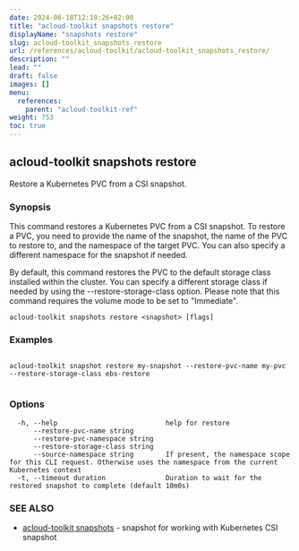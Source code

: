 ```yaml
---
date: 2024-06-18T12:19:26+02:00
title: "acloud-toolkit snapshots restore"
displayName: "snapshots restore"
slug: acloud-toolkit_snapshots_restore
url: /references/acloud-toolkit/acloud-toolkit_snapshots_restore/
description: ""
lead: ""
draft: false
images: []
menu:
  references:
    parent: "acloud-toolkit-ref"
weight: 753
toc: true
---
```

## acloud-toolkit snapshots restore

Restore a Kubernetes PVC from a CSI snapshot.

### Synopsis

This command restores a Kubernetes PVC from a CSI snapshot. To restore a PVC, you need to provide the name of the snapshot, the name of the PVC to restore to, and the namespace of the target PVC. You can also specify a different namespace for the snapshot if needed.

By default, this command restores the PVC to the default storage class installed within the cluster. You can specify a different storage class if needed by using the --restore-storage-class option. Please note that this command requires the volume mode to be set to "Immediate".
		

```
acloud-toolkit snapshots restore <snapshot> [flags]
```

### Examples

```

acloud-toolkit snapshot restore my-snapshot --restore-pvc-name my-pvc --restore-storage-class ebs-restore
		
```

### Options

```
  -h, --help                           help for restore
      --restore-pvc-name string        
      --restore-pvc-namespace string   
      --restore-storage-class string   
      --source-namespace string        If present, the namespace scope for this CLI request. Otherwise uses the namespace from the current Kubernetes context
  -t, --timeout duration               Duration to wait for the restored snapshot to complete (default 10m0s)
```

### SEE ALSO

* [acloud-toolkit snapshots](/references/acloud-toolkit/acloud-toolkit_snapshots/)	 - snapshot for working with Kubernetes CSI snapshot

